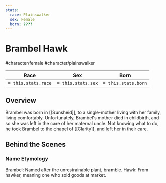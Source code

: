 ```yaml
---
stats:
  race: Plainswalker
  sex: Female
  born: ????
---
```


# Brambel Hawk
#character/female #character/plainswalker 

Race | Sex | Born
-----|-----|-----
`= this.stats.race` | `= this.stats.sex` | `= this.stats.born` | `= this.stats.died`

## Overview
Brambel was born in [[Sunsheid]], to a single-mother living with her family, living comfortably. Unfortunately, Brambel's mother died in childbirth, and so she was left in the care of her maternal uncle. Not knowing what to do, he took Brambel to the chapel of [[Clarity]], and left her in their care.

## Behind the Scenes
### Name Etymology
Brambel: Named after the unrestrainable plant, bramble.
Hawk: From hawker, meaning one who sold goods at market.